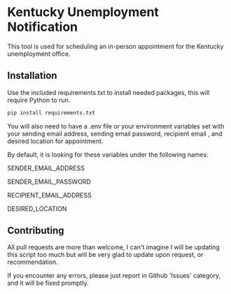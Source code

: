 # Kentucky Unemployment Notification

This tool is used for scheduling an in-person appointment for the Kentucky unemployment office.

## Installation

Use the included requirements.txt to install needed packages, this will require Python to run.

```bash
pip install requirements.txt
```

You will also need to have a .env file or your environment variables set with your sending email address, sending email password, recipient email , and desired location for appointment.

By default, it is looking for these variables under the following names: 

SENDER_EMAIL_ADDRESS

SENDER_EMAIL_PASSWORD

RECIPIENT_EMAIL_ADDRESS

DESIRED_LOCATION

## Contributing

All pull requests are more than welcome, I can't imagine I will be updating this script too much but will be very glad to update upon request, or recommendation. 

If you encounter any errors, please just report in Github 'Issues' category, and it will be fixed promptly.


